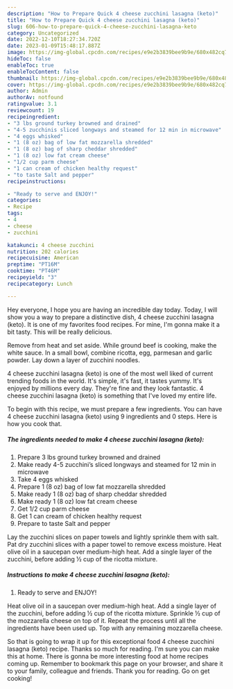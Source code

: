 ```yaml
---
description: "How to Prepare Quick 4 cheese zucchini lasagna (keto)"
title: "How to Prepare Quick 4 cheese zucchini lasagna (keto)"
slug: 606-how-to-prepare-quick-4-cheese-zucchini-lasagna-keto
category: Uncategorized
date: 2022-12-10T18:27:34.720Z
date: 2023-01-09T15:48:17.887Z
image: https://img-global.cpcdn.com/recipes/e9e2b3839bee9b9e/680x482cq70/4-cheese-zucchini-lasagna-keto-recipe-main-photo.jpg
hideToc: false
enableToc: true
enableTocContent: false
thumbnail: https://img-global.cpcdn.com/recipes/e9e2b3839bee9b9e/680x482cq70/4-cheese-zucchini-lasagna-keto-recipe-main-photo.jpg
cover: https://img-global.cpcdn.com/recipes/e9e2b3839bee9b9e/680x482cq70/4-cheese-zucchini-lasagna-keto-recipe-main-photo.jpg
author: Admin
authorAv: notfound
ratingvalue: 3.1
reviewcount: 19
recipeingredient:
- "3 lbs ground turkey browned and drained"
- "4-5 zucchinis sliced longways and steamed for 12 min in microwave"
- "4 eggs whisked"
- "1 (8 oz) bag of low fat mozzarella shredded"
- "1 (8 oz) bag of sharp cheddar shredded"
- "1 (8 oz) low fat cream cheese"
- "1/2 cup parm cheese"
- "1 can cream of chicken healthy request"
- "to taste Salt and pepper"
recipeinstructions:

- "Ready to serve and ENJOY!"
categories:
- Recipe
tags:
- 4
- cheese
- zucchini

katakunci: 4 cheese zucchini 
nutrition: 202 calories
recipecuisine: American
preptime: "PT16M"
cooktime: "PT46M"
recipeyield: "3"
recipecategory: Lunch

---
```



Hey everyone, I hope you are having an incredible day today. Today, I will show you a way to prepare a distinctive dish, 4 cheese zucchini lasagna (keto). It is one of my favorites food recipes. For mine, I'm gonna make it a bit tasty. This will be really delicious.

Remove from heat and set aside. While ground beef is cooking, make the white sauce. In a small bowl, combine ricotta, egg, parmesan and garlic powder. Lay down a layer of zucchini noodles.

4 cheese zucchini lasagna (keto) is one of the most well liked of current trending foods in the world. It's simple, it's fast, it tastes yummy. It's enjoyed by millions every day. They're fine and they look fantastic. 4 cheese zucchini lasagna (keto) is something that I've loved my entire life.


To begin with this recipe, we must prepare a few ingredients. You can have 4 cheese zucchini lasagna (keto) using 9 ingredients and 0 steps. Here is how you cook that.

<!--inarticleads1-->

##### The ingredients needed to make 4 cheese zucchini lasagna (keto):

1. Prepare 3 lbs ground turkey browned and drained
1. Make ready 4-5 zucchini’s sliced longways and steamed for 12 min in microwave
1. Take 4 eggs whisked
1. Prepare 1 (8 oz) bag of low fat mozzarella shredded
1. Make ready 1 (8 oz) bag of sharp cheddar shredded
1. Make ready 1 (8 oz) low fat cream cheese
1. Get 1/2 cup parm cheese
1. Get 1 can cream of chicken healthy request
1. Prepare to taste Salt and pepper


Lay the zucchini slices on paper towels and lightly sprinkle them with salt. Pat dry zucchini slices with a paper towel to remove excess moisture. Heat olive oil in a saucepan over medium-high heat. Add a single layer of the zucchini, before adding ½ cup of the ricotta mixture. 

<!--inarticleads2-->

##### Instructions to make 4 cheese zucchini lasagna (keto):


1. Ready to serve and ENJOY!

Heat olive oil in a saucepan over medium-high heat. Add a single layer of the zucchini, before adding ½ cup of the ricotta mixture. Sprinkle ½ cup of the mozzarella cheese on top of it. Repeat the process until all the ingredients have been used up. Top with any remaining mozzarella cheese. 

So that is going to wrap it up for this exceptional food 4 cheese zucchini lasagna (keto) recipe. Thanks so much for reading. I'm sure you can make this at home. There is gonna be more interesting food at home recipes coming up. Remember to bookmark this page on your browser, and share it to your family, colleague and friends. Thank you for reading. Go on get cooking!
